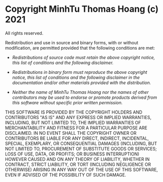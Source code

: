 # Copyright MinhTu Thomas Hoang (c) 2021

All rights reserved.

Redistribution and use in source and binary forms, with or without
modification, are permitted provided that the following conditions are met:

* *Redistributions of source code must retain the above copyright
  notice, this list of conditions and the following disclaimer.*

* *Redistributions in binary form must reproduce the above
  copyright notice, this list of conditions and the following
  disclaimer in the documentation and/or other materials provided
  with the distribution.*

* *Neither the name of MinhTu Thomas Hoang nor the names of other
  contributors may be used to endorse or promote products derived
  from this software without specific prior written permission.*

THIS SOFTWARE IS PROVIDED BY THE COPYRIGHT HOLDERS AND CONTRIBUTORS
"AS IS" AND ANY EXPRESS OR IMPLIED WARRANTIES, INCLUDING, BUT NOT
LIMITED TO, THE IMPLIED WARRANTIES OF MERCHANTABILITY AND FITNESS FOR
A PARTICULAR PURPOSE ARE DISCLAIMED. IN NO EVENT SHALL THE COPYRIGHT
OWNER OR CONTRIBUTORS BE LIABLE FOR ANY DIRECT, INDIRECT, INCIDENTAL,
SPECIAL, EXEMPLARY, OR CONSEQUENTIAL DAMAGES (INCLUDING, BUT NOT
LIMITED TO, PROCUREMENT OF SUBSTITUTE GOODS OR SERVICES; LOSS OF USE,
DATA, OR PROFITS; OR BUSINESS INTERRUPTION) HOWEVER CAUSED AND ON ANY
THEORY OF LIABILITY, WHETHER IN CONTRACT, STRICT LIABILITY, OR TORT
(INCLUDING NEGLIGENCE OR OTHERWISE) ARISING IN ANY WAY OUT OF THE USE
OF THIS SOFTWARE, EVEN IF ADVISED OF THE POSSIBILITY OF SUCH DAMAGE.